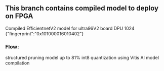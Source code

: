 ## This branch contains compiled model to deploy on FPGA 

Compiled EfficientnetV2 model for ultra96V2 board DPU 1024 {"fingerprint":"0x101000016010402"} 
### Flow:  
structured pruning model up to 81% 
int8 quantization using Vitis AI
model compilation 
